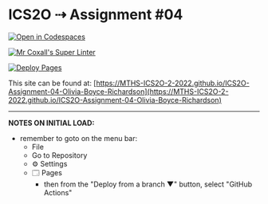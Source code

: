 # ICS2O ⇢ Assignment #04

[![Open in Codespaces](https://classroom.github.com/assets/launch-codespace-7f7980b617ed060a017424585567c406b6ee15c891e84e1186181d67ecf80aa0.svg)](https://classroom.github.com/open-in-codespaces?assignment_repo_id=10949063)

[![Mr Coxall's Super Linter](https://github.com/MTHS-ICS2O-2-2022/ICS2O-Assignment-04-Olivia-Boyce-Richardson/workflows/Mr%20Coxall's%20Super%20Linter/badge.svg)](https://github.com/MTHS-ICS2O-2-2022/ICS2O-Assignment-04-Olivia-Boyce-Richardson/actions)

[![Deploy Pages](https://github.com/MTHS-ICS2O-2-2022/ICS2O-Assignment-04-Olivia-Boyce-Richardson/workflows/Deploy%20Pages/badge.svg)](https://github.com/MTHS-ICS2O-2-2022/ICS2O-Assignment-04-Olivia-Boyce-Richardson/actions)

This site can be found at: [https://MTHS-ICS2O-2-2022.github.io/ICS2O-Assignment-04-Olivia-Boyce-Richardson](https://MTHS-ICS2O-2-2022.github.io/ICS2O-Assignment-04-Olivia-Boyce-Richardson)

---

**NOTES ON INITIAL LOAD:**
- remember to goto on the menu bar:
  - File
  - Go to Repository
  - ⚙ Settings
  - 🗔 Pages
    - then from the "Deploy from a branch ▼" button, select "GitHub Actions"
